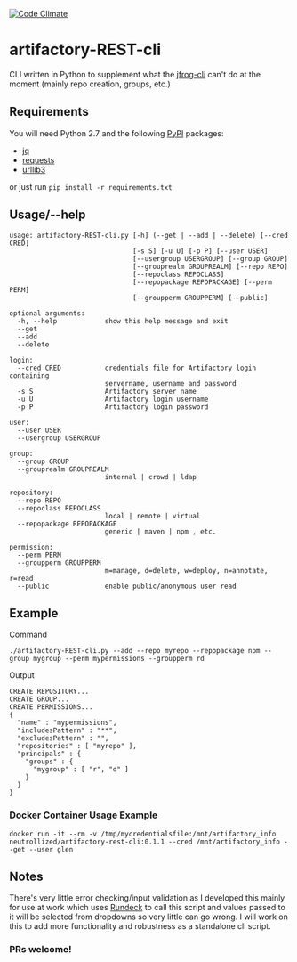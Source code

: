 [![Code Climate](https://codeclimate.com/github/Neutrollized/artifactory-REST-cli.png)](https://codeclimate.com/github/Neutrollized/artifactory-REST-cli)

# artifactory-REST-cli
CLI written in Python to supplement what the [jfrog-cli](https://jfrog.com/getcli/) can't do at the moment (mainly repo creation, groups, etc.)


## Requirements

You will need Python 2.7 and the following [PyPI](https://pypi.org) packages:
* [jq](https://pypi.org/project/jq/)
* [requests](https://pypi.org/project/requests/)
* [urllib3](https://pypi.org/project/urllib3/)

or just run `pip install -r requirements.txt` 


## Usage/--help
```
usage: artifactory-REST-cli.py [-h] (--get | --add | --delete) [--cred CRED]
                               [-s S] [-u U] [-p P] [--user USER]
                               [--usergroup USERGROUP] [--group GROUP]
                               [--grouprealm GROUPREALM] [--repo REPO]
                               [--repoclass REPOCLASS]
                               [--repopackage REPOPACKAGE] [--perm PERM]
                               [--groupperm GROUPPERM] [--public]

optional arguments:
  -h, --help            show this help message and exit
  --get
  --add
  --delete

login:
  --cred CRED           credentials file for Artifactory login containing
                        servername, username and password
  -s S                  Artifactory server name
  -u U                  Artifactory login username
  -p P                  Artifactory login password

user:
  --user USER
  --usergroup USERGROUP

group:
  --group GROUP
  --grouprealm GROUPREALM
                        internal | crowd | ldap

repository:
  --repo REPO
  --repoclass REPOCLASS
                        local | remote | virtual
  --repopackage REPOPACKAGE
                        generic | maven | npm , etc.

permission:
  --perm PERM
  --groupperm GROUPPERM
                        m=manage, d=delete, w=deploy, n=annotate, r=read
  --public              enable public/anonymous user read
```


## Example

Command
```
./artifactory-REST-cli.py --add --repo myrepo --repopackage npm --group mygroup --perm mypermissions --groupperm rd
```

Output
```
CREATE REPOSITORY...
CREATE GROUP...
CREATE PERMISSIONS...
{
  "name" : "mypermissions",
  "includesPattern" : "**",
  "excludesPattern" : "",
  "repositories" : [ "myrepo" ],
  "principals" : {
    "groups" : {
      "mygroup" : [ "r", "d" ]
    }
  }
}
```

### Docker Container Usage Example
```
docker run -it --rm -v /tmp/mycredentialsfile:/mnt/artifactory_info neutrollized/artifactory-rest-cli:0.1.1 --cred /mnt/artifactory_info --get --user glen 
```


## Notes

There's very little error checking/input validation as I developed this mainly for use at work which uses [Rundeck](https://www.rundeck.com/) to call this script and values passed to it will be selected from dropdowns so very little can go wrong.  I will work on this to add more functionality and robustness as a standalone cli script.

### PRs welcome!
